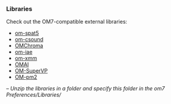 ### Libraries 

Check out the OM7-compatible external libraries:

  * <a href="https://github.com/openmusic-project/om-spat5" target="_blank">om-spat5</a>
  * <a href="https://github.com/openmusic-project/om-csound" target="_blank">om-csound</a>
  * <a href="https://github.com/openmusic-project/omchroma" target="_blank">OMChroma</a>
  * <a href="https://github.com/openmusic-project/om-iae" target="_blank">om-iae</a>
  * <a href="https://github.com/openmusic-project/om-xmm" target="_blank">om-xmm</a>
  * <a href="https://github.com/openmusic-project/omai" target="_blank">OMAI</a>
  * <a href="https://github.com/openmusic-project/om-supervp" target="_blank">OM-SuperVP</a>
  * <a href="https://github.com/openmusic-project/om-pm2" target="_blank">OM-pm2</a>

_– Unzip the libraries in a folder and specify this folder in the om7 Preferences/Libraries/_